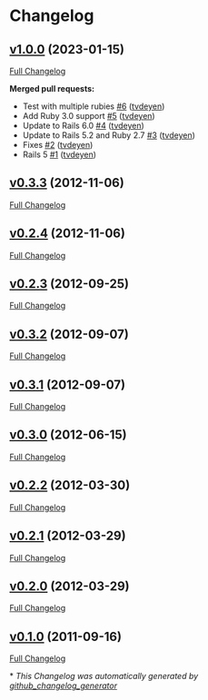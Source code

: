 # Changelog

## [v1.0.0](https://github.com/tvdeyen/csv_mapper/tree/v1.0.0) (2023-01-15)

[Full Changelog](https://github.com/tvdeyen/csv_mapper/compare/v0.3.3...v1.0.0)

**Merged pull requests:**

- Test with multiple rubies [\#6](https://github.com/tvdeyen/csv_mapper/pull/6) ([tvdeyen](https://github.com/tvdeyen))
- Add Ruby 3.0 support [\#5](https://github.com/tvdeyen/csv_mapper/pull/5) ([tvdeyen](https://github.com/tvdeyen))
- Update to Rails 6.0 [\#4](https://github.com/tvdeyen/csv_mapper/pull/4) ([tvdeyen](https://github.com/tvdeyen))
- Update to Rails 5.2 and Ruby 2.7 [\#3](https://github.com/tvdeyen/csv_mapper/pull/3) ([tvdeyen](https://github.com/tvdeyen))
- Fixes [\#2](https://github.com/tvdeyen/csv_mapper/pull/2) ([tvdeyen](https://github.com/tvdeyen))
- Rails 5 [\#1](https://github.com/tvdeyen/csv_mapper/pull/1) ([tvdeyen](https://github.com/tvdeyen))

## [v0.3.3](https://github.com/tvdeyen/csv_mapper/tree/v0.3.3) (2012-11-06)

[Full Changelog](https://github.com/tvdeyen/csv_mapper/compare/v0.2.4...v0.3.3)

## [v0.2.4](https://github.com/tvdeyen/csv_mapper/tree/v0.2.4) (2012-11-06)

[Full Changelog](https://github.com/tvdeyen/csv_mapper/compare/v0.2.3...v0.2.4)

## [v0.2.3](https://github.com/tvdeyen/csv_mapper/tree/v0.2.3) (2012-09-25)

[Full Changelog](https://github.com/tvdeyen/csv_mapper/compare/v0.3.2...v0.2.3)

## [v0.3.2](https://github.com/tvdeyen/csv_mapper/tree/v0.3.2) (2012-09-07)

[Full Changelog](https://github.com/tvdeyen/csv_mapper/compare/v0.3.1...v0.3.2)

## [v0.3.1](https://github.com/tvdeyen/csv_mapper/tree/v0.3.1) (2012-09-07)

[Full Changelog](https://github.com/tvdeyen/csv_mapper/compare/v0.3.0...v0.3.1)

## [v0.3.0](https://github.com/tvdeyen/csv_mapper/tree/v0.3.0) (2012-06-15)

[Full Changelog](https://github.com/tvdeyen/csv_mapper/compare/v0.2.2...v0.3.0)

## [v0.2.2](https://github.com/tvdeyen/csv_mapper/tree/v0.2.2) (2012-03-30)

[Full Changelog](https://github.com/tvdeyen/csv_mapper/compare/v0.2.1...v0.2.2)

## [v0.2.1](https://github.com/tvdeyen/csv_mapper/tree/v0.2.1) (2012-03-29)

[Full Changelog](https://github.com/tvdeyen/csv_mapper/compare/v0.2.0...v0.2.1)

## [v0.2.0](https://github.com/tvdeyen/csv_mapper/tree/v0.2.0) (2012-03-29)

[Full Changelog](https://github.com/tvdeyen/csv_mapper/compare/v0.1.0...v0.2.0)

## [v0.1.0](https://github.com/tvdeyen/csv_mapper/tree/v0.1.0) (2011-09-16)

[Full Changelog](https://github.com/tvdeyen/csv_mapper/compare/654cb2504a69d2214f4839194dd27ed6c41f0c2f...v0.1.0)



\* *This Changelog was automatically generated by [github_changelog_generator](https://github.com/github-changelog-generator/github-changelog-generator)*
